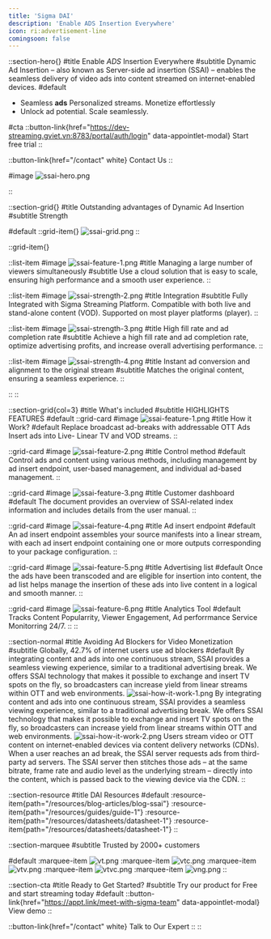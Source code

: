 ```yaml
---
title: 'Sigma DAI'
description: 'Enable ADS Insertion Everywhere'
icon: ri:advertisement-line
comingsoon: false
---
```


::section-hero{}
#title
Enable _ADS_ Insertion Everywhere
#subtitle
Dynamic Ad Insertion – also known as Server-side ad insertion (SSAI) – enables the seamless delivery of video ads into content streamed on internet-enabled devices.
#default
- Seamless **ads** Personalized streams. Monetize effortlessly
- Unlock ad potential. Scale seamlessly.

#cta
::button-link{href="https://dev-streaming.gviet.vn:8783/portal/auth/login" data-appointlet-modal}
Start free trial
::

::button-link{href="/contact" white}
Contact Us
::

#image
![ssai-hero.png](/ssai/ssai-hero.png)

::

::section-grid{}
#title
Outstanding advantages of Dynamic Ad Insertion
#subtitle
Strength

#default
::grid-item{}
![ssai-grid.png](/ssai/ssai-grid.png)
::

::grid-item{}


  ::list-item
  #image
  ![ssai-feature-1.png](/ssai/ssai-feature-1.png)
  #title
  Managing a large number of viewers simultaneously
  #subtitle
  Use a cloud solution that is easy to scale, ensuring high performance and a smooth user experience.
  ::

  ::list-item
  #image
  ![ssai-strength-2.png](/ssai/ssai-strength-2.png)
  #title
  Integration
  #subtitle
  Fully Integrated with Sigma Streaming Platform.
  Compatible with both live and stand-alone content (VOD).
  Supported on most player platforms (player).
  ::

  ::list-item
  #image
  ![ssai-strength-3.png](/ssai/ssai-strength-3.png)
  #title
  High fill rate and ad completion rate
  #subtitle
  Achieve a high fill rate and ad completion rate, optimize advertising profits, and increase overall advertising performance.
  ::

  ::list-item
  #image
  ![ssai-strength-4.png](/ssai/ssai-strength-4.png)
  #title
  Instant ad conversion and alignment to the original stream
  #subtitle
  Matches the original content, ensuring a seamless experience.
  ::

::
::

::section-grid{col=3}
#title
What's included
#subtitle
HIGHLIGHTS FEATURES
#default
  ::grid-card
  #image
  ![ssai-feature-1.png](/ssai/ssai-feature-1.png)
  #title
  How it Work?
  #default
  Replace broadcast ad-breaks with addressable OTT Ads Insert ads into Live- Linear TV and VOD streams.
  ::

  ::grid-card
  #image
  ![ssai-feature-2.png](/ssai/ssai-feature-2.png)
  #title
  Control method
  #default
  Control ads and content using various methods, including management by ad insert endpoint, user-based management, and individual ad-based management.
  ::

  ::grid-card
  #image
  ![ssai-feature-3.png](/ssai/ssai-feature-3.png)
  #title
  Customer dashboard
  #default
  The document provides an overview of SSAI-related index information and includes details from the user manual.
  ::

  ::grid-card
  #image
  ![ssai-feature-4.png](/ssai/ssai-feature-4.png)
  #title
  Ad insert endpoint
  #default
  An ad insert endpoint assembles your source manifests into a linear stream, with each ad insert endpoint containing one or more outputs corresponding to your package configuration.
  ::

  ::grid-card
  #image
  ![ssai-feature-5.png](/ssai/ssai-feature-5.png)
  #title
  Advertising list
  #default
  Once the ads have been transcoded and are eligible for insertion into content, the ad list helps manage the insertion of these ads into live content in a logical and smooth manner.
  ::

  ::grid-card
  #image
  ![ssai-feature-6.png](/ssai/ssai-feature-6.png)
  #title
  Analytics Tool
  #default
  Tracks Content Popularrity, Viewer Engagement, Ad
perforrmance Service Monitorring 24/7.
  ::
::

::section-normal
#title
Avoiding Ad Blockers for Video
Monetization
#subtitle
Globally, 42.7% of internet users use ad blockers
#default
By integrating content and ads into one continuous stream, SSAI provides a seamless viewing experience, similar to a traditional advertising break. We offers SSAI technology that makes it possible to exchange and insert TV spots on the fly, so broadcasters can increase yield from linear streams within OTT and web environments.
![ssai-how-it-work-1.png](/ssai/ssai-how-it-work-1.png)
By integrating content and ads into one continuous stream, SSAI provides a seamless viewing experience, similar to a traditional advertising break. We offers SSAI technology that makes it possible to exchange and insert TV spots on the fly, so broadcasters can increase yield from linear streams within OTT and web environments.
![ssai-how-it-work-2.png](/ssai/ssai-how-it-work-2.png)
Users stream video or OTT content on internet-enabled devices via content delivery networks (CDNs). When a user reaches an ad break, the SSAI server requests ads from third-party ad servers. The SSAI server then stitches those ads – at the same bitrate, frame rate and audio level as the underlying stream – directly into the content, which is passed back to the viewing device via the CDN.
::

::section-resource
#title
DAI Resources
#default
:resource-item{path="/resources/blog-articles/blog-ssai"}
:resource-item{path="/resources/guides/guide-1"}
:resource-item{path="/resources/datasheets/datasheet-1"}
:resource-item{path="/resources/datasheets/datasheet-1"}
::

::section-marquee
#subtitle
Trusted by 2000+ customers

#default
:marquee-item
![vt.png](/testimonial/vt.png)
:marquee-item
![vtc.png](/testimonial/vtc.png)
:marquee-item
![vtv.png](/testimonial/vtv.png)
:marquee-item
![vtvc.png](/testimonial/vtvc.png)
:marquee-item
![vng.png](/testimonial/vng.png)
::


::section-cta
#title
Ready to Get Started?
#subtitle
Try our product for Free and start streaming today
#default
::button-link{href="https://appt.link/meet-with-sigma-team" data-appointlet-modal}
View demo
::

::button-link{href="/contact" white}
  Talk to Our Expert
::
::
